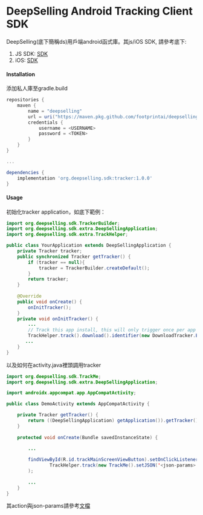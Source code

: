 # DeepSelling Android Tracking Client SDK #


DeepSelling(底下簡稱ds)用戶端android函式庫。其js/iOS SDK, 請參考底下:

1. JS SDK: [SDK](./README.md)
2. iOS: [SDK](./ios_README.md)


#### Installation

添加私人庫至gradle.build

```gradle
repositories {
    maven {
        name = "deepselling"
        url = uri("https://maven.pkg.github.com/footprintai/deepselling-android")
        credentials {
            username = <USERNAME>
            password = <TOKEN>
        }
    }
}

...

dependencies {
    implementation 'org.deepselling.sdk:tracker:1.0.0'
}
```

#### Usage

初始化tracker application，如底下範例：

```java
import org.deepselling.sdk.TrackerBuilder;
import org.deepselling.sdk.extra.DeepSellingApplication;
import org.deepselling.sdk.extra.TrackHelper;

public class YourApplication extends DeepSellingApplication {
    private Tracker tracker;
    public synchronized Tracker getTracker() {
        if (tracker == null){
            tracker = TrackerBuilder.createDefault();
        }
        return tracker;
    }
    
    @Override
    public void onCreate() {
    	onInitTracker();
    }
    private void onInitTracker() {
    	...
    	// Track this app install, this will only trigger once per app version.
        TrackHelper.track().download().identifier(new DownloadTracker.Extra.ApkChecksum(this)).with(getTracker());
       ...
    }
}
```

以及如何在activity.java裡頭調用tracker

```java
import org.deepselling.sdk.TrackMe;
import org.deepselling.sdk.extra.DeepSellingApplication;

import androidx.appcompat.app.AppCompatActivity;

public class DemoActivity extends AppCompatActivity {

    private Tracker getTracker() {
        return ((DeepSellingApplication) getApplication()).getTracker();
    }
    
    protected void onCreate(Bundle savedInstanceState) {

		...
		
		findViewById(R.id.trackMainScreenViewButton).setOnClickListener(v ->
                TrackHelper.track(new TrackMe().setJSON('<json-params>').with(getTracker())
        );
		
		...
    }
}
```
其action與json-params請參考[文檔](./README.md#資料參數)
